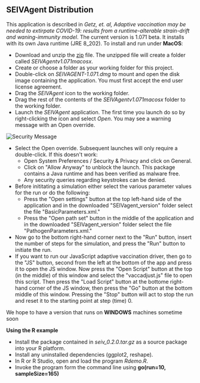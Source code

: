 ## SEIVAgent Distribution
This application is described in *Getz, et. al, Adaptive vaccination may be needed to extirpate COVID-19: results from a runtime-alterable strain-drift and waning-immunity model*. The current version is 1.071 beta. It installs with its own Java runtime (JRE 8_202).
To install and run under **MacOS**:
* Download and unzip the [zip](https://github.com/rmsalter/SEIVAgent_distribution/releases/download/SEIVAgent_v1.071beta_macosx/SEIVAgent1.071macosx.zip) file. The unzipped file will create a folder called *SEIVAgentv1.071macosx*.
* Create or choose a folder as your working folder for this project.
* Double-click on *SEIVAGENT-1.071.dmg* to mount and open the disk image containing the application. You must first accept the end user license agreement.
* Drag the *SEIVAgent* icon to the working folder.
* Drag the rest of the contents of the *SEIVAgentv1.071macosx* folder to the working folder.
* Launch the *SEIVAgent* application. The first time you launch do so by right-clicking the icon and select *Open*. You may see a warning message with an Open override. 

![Security Message](https://github.com/rmsalter/SEIVAgent_distribution/releases/download/SEIVAgent_v1.071beta_macosx/Screen.Shot.2021-06-14.at.22.19.25.png)

* Select the Open override. Subsequent launches will only require a double-click. If this doesn't work:
  * Open System Preferences / Security & Privacy and click on General.
  * Click on "Allow Anyway" to unblock the launch. This package contains a Java runtime and has been verified as malware free.
  * Any security queries regarding keystrokes can be denied.
* Before inititating a simulation either select the various parameter values for the run or do the following: 
  * Press the "Open settings" button at the top left-hand side of the application and in the downloaded "SEIVagent_version" folder select the file "BasicParameters.xml."
  * Press the "Open path set" button in the middle of the application and in the downloaded "SEIVagent_version" folder select the file "PathogenParameters.xml."
* Now go to the bottom right-hand corner next to the "Run" button, insert the number of steps for the simulation, and press the "Run" button to initiate the run.
* If you want to run our JavaScript adaptive vaccination driver, then go to the "JS" button, second from the left at the bottom of the app and press it to open the JS window.  Now press the "Open Script" button at the top (in the middle) of this window and select the "vaccadjust.js" file to open this script.  Then press the "Load Script" button at the bottome right-hand corner of the JS window, then press the "Go" button at the bottom middle of this window.  Pressing the "Stop" button will act to stop the run and reset it to the starting point at step (time) 0.

We hope to have a version that runs on **WINDOWS** machines sometime soon

**Using the R example**
* Install the package contained in *seiv_0.2.0.tar.gz* as a source package into your R platform.
* Install any uninstalled dependencies (ggplot2, reshape).
* In R or R Studio, open and load the program *Rdemo.R*.
* Invoke the program form the command line using **go(run=10, sampleSize=165)**
